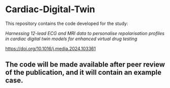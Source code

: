 # Cardiac-Digital-Twin
This repository contains the code developed for the study:

_Harnessing 12-lead ECG and MRI data to personalise repolarisation profiles in cardiac digital twin models for enhanced virtual drug testing_

https://doi.org/10.1016/j.media.2024.103361

## The code will be made available after peer review of the publication, and it will contain an example case.
